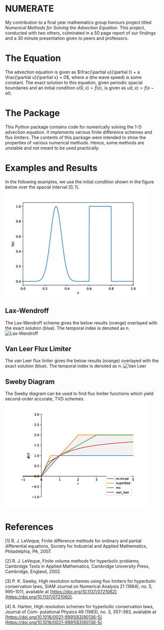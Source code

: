 # NUMERATE
My contribution to a final year mathematics group honours project titled _Numerical Methods for Solving the Advection Equation_. This project, conducted with two others, culminated in a 50 page report of our findings and a 30 minute presentation given to peers and professors. 

# The Equation
The advection equation is given as $\frac{\partial u}{\partial t} + a \frac{\partial u}{\partial x} = 0$, where $a$ (the wave speed) is some constant. The exact solution to this equation, given periodic spacial boundaries and an initial condition $u(0, x) = f(x)$, is given as $u(t, x) = f(x - at)$. 

# The Package
This Python package contains code for numerically solving the 1-D advection equation. It implements various finite difference schemes and flux limiters. The contents of this package were intended to show the properties of various numerical methods. Hence, some methods are unstable and not meant to be used practically.

# Examples and Results
In the following examples, we use the initial condition shown in the figure below over the spacial interval $[0, 1]$.
![Initial Condition](figures/initial-condition.png)

## Lax-Wendroff
The Lax-Wendroff scheme gives the below results (orange) overlayed with the exact solution (blue). The temporal index is denoted as $n$.
![Lax-Wendroff](figures/lax-wendroff-anim.gif)

## Van Leer Flux Limiter 
The van Leer flux liniter gives the below results (orange) overlayed with the exact solution (blue). The temporal index is denoted as $n$.
![Van Leer](figures/flux-limiter-van-leer-anim.gif)

## Sweby Diagram
The Sweby diagram can be used to find flux limiter functions which yield second-order accurate, TVD schemes.
![Sweby Diagram](figures/high-resolution-flux-limiters-second-order-tvd-region.png)

# References
[1] R. J. LeVeque, Finite difference methods for ordinary and partial differential equations, Society for Industrial and Applied Mathematics, Philadelphia, PA, 2007.

[2] R. J. LeVeque, Finite volume methods for hyperbolic problems, Cambridge Texts in Applied Mathematics, Cambridge University Press, Cambridge, England, 2002.

[3] P. K. Sweby, High resolution schemes using flux limiters for hyperbolic conservation laws, SIAM Journal on Numerical Analysis 21 (1984), no. 5, 995–1011, available at [https://doi.org/10.1137/0721062](https://doi.org/10.1137/0721062).

[4] A. Harten, High resolution schemes for hyperbolic conservation laws, Journal of Com- putational Physics 49 (1983), no. 3, 357–393, available at [https://doi.org/10.1016/0021-9991(83)90136-5](https://doi.org/10.1016/0021-9991(83)90136-5).

